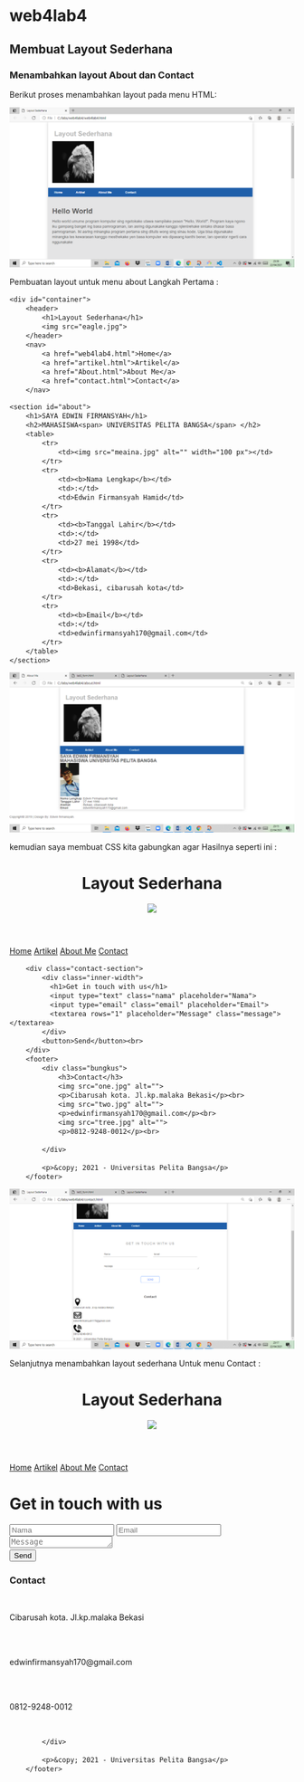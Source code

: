 # web4lab4
## Membuat Layout Sederhana

### Menambahkan layout About dan Contact
Berikut proses menambahkan layout pada menu HTML:

![Gambar](screenshot/free.png)

Pembuatan layout untuk menu about 
Langkah Pertama :
<!DOCTYPE html>
<html lang="en">
<head>
    <meta charset="UTF-8">
    <meta http-equiv="X-UA-Compatible" content="IE=edge">
    <meta name="viewport" content="width=device-width, initial-scale=1.0">
    <title>About Me</title>
    <link rel="stylesheet" href="style.css">
</head>
<body>

    <div id="container">
        <header>
            <h1>Layout Sederhana</h1>
            <img src="eagle.jpg">
        </header>
        <nav>
            <a href="web4lab4.html">Home</a>
            <a href="artikel.html">Artikel</a>
            <a href="About.html">About Me</a>
            <a href="contact.html">Contact</a>
        </nav>
</div>
</body>
</html

>    
    <section id="about">
        <h1>SAYA EDWIN FIRMANSYAH</h1>
        <h2>MAHASISWA<span> UNIVERSITAS PELITA BANGSA</span> </h2>
        <table>
            <tr>
                <td><img src="meaina.jpg" alt="" width="100 px"></td>
            </tr>
            <tr>
                <td><b>Nama Lengkap</b></td>
                <td>:</td>
                <td>Edwin Firmansyah Hamid</td>
            </tr>
            <tr>
                <td><b>Tanggal Lahir</b></td>
                <td>:</td>
                <td>27 mei 1998</td>
            </tr>
            <tr>
                <td><b>Alamat</b></td>
                <td>:</td>
                <td>Bekasi, cibarusah kota</td>
            </tr>
            <tr>
                <td><b>Email</b></td>
                <td>:</td>
                <td>edwinfirmansyah170@gmail.com</td>
            </tr>
        </table>
    </section>
  

![Gambar](screenshot/cree.png)

kemudian saya membuat CSS kita gabungkan agar
Hasilnya seperti ini :

<!DOCTYPE html>
<html lang="en">
 <head>
    <meta charset="UTF-8">
    <meta http-equiv="X-UA-Compatible" content="IE=edge">
    <meta name="viewport" content="width=device-width, initial-scale=1.0">
    <title>Layout Sederhana</title>
    <link rel="stylesheet" href="style.css">
 </head>
  <body>
    <div id="container">
        <header>
            <h1>Layout Sederhana</h1>
            <img src="eagle.jpg">
        </header>
        <nav>
            <a href="web4lab4.html">Home</a>
            <a href="artikel.html">Artikel</a>
            <a href="About.html">About Me</a>
            <a href="contact.html">Contact</a>
        </nav>

 </div>
 </body>
 </html>
       
        <div class="contact-section">
            <div class="inner-width">
              <h1>Get in touch with us</h1>
              <input type="text" class="nama" placeholder="Nama">
              <input type="email" class="email" placeholder="Email">
              <textarea rows="1" placeholder="Message" class="message"></textarea>
            </div>  
            <button>Send</button><br>
        </div>
        <footer>
            <div class="bungkus">
                <h3>Contact</h3>
                <img src="one.jpg" alt="">
                <p>Cibarusah kota. Jl.kp.malaka Bekasi</p><br>
                <img src="two.jpg" alt="">
                <p>edwinfirmansyah170@gmail.com</p><br>
                <img src="tree.jpg" alt="">
                <p>0812-9248-0012</p><br>
                
            </div>
            
            <p>&copy; 2021 - Universitas Pelita Bangsa</p>
        </footer>


![Gambar](screenshot/dree.png)

Selanjutnya menambahkan layout sederhana
Untuk menu Contact :

<!DOCTYPE html>
<html lang="en">
 <head>
    <meta charset="UTF-8">
    <meta http-equiv="X-UA-Compatible" content="IE=edge">
    <meta name="viewport" content="width=device-width, initial-scale=1.0">
    <title>Layout Sederhana</title>
    <link rel="stylesheet" href="style.css">
 </head>
  <body>
    <div id="container">
        <header>
            <h1>Layout Sederhana</h1>
            <img src="eagle.jpg">
        </header>
        <nav>
            <a href="web4lab4.html">Home</a>
            <a href="artikel.html">Artikel</a>
            <a href="About.html">About Me</a>
            <a href="contact.html">Contact</a>
        </nav>
        <div class="contact-section">
            <div class="inner-width">
              <h1>Get in touch with us</h1>
              <input type="text" class="nama" placeholder="Nama">
              <input type="email" class="email" placeholder="Email">
              <textarea rows="1" placeholder="Message" class="message"></textarea>
            </div>  
            <button>Send</button><br>
        </div>
        <footer>
            <div class="About">
                <h3>Contact</h3>
                <img src="one.jpg" alt="">
                <p>Cibarusah kota. Jl.kp.malaka Bekasi</p><br>
                <img src="two.jpg" alt="">
                <p>edwinfirmansyah170@gmail.com</p><br>
                <img src="tree.jpg" alt="">
                <p>0812-9248-0012</p><br>
                
            </div>
            
            <p>&copy; 2021 - Universitas Pelita Bangsa</p>
        </footer>